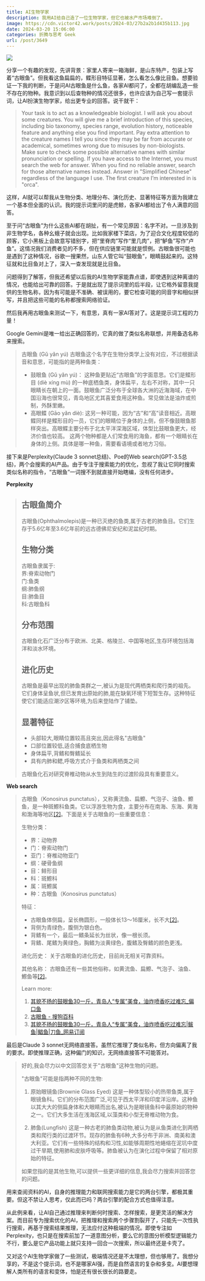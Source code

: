 ```yaml
---
title: AI生物学家
description: 我用AI给自己造了一位生物学家，但它也被水产市场难倒了。
image: https://cdn.victor42.work/posts/2024-03/27b2a2b1d435b113.jpg
date: 2024-03-20 15:06:00
categories: 折腾与思考 Geek
url: /post/3649
---
```


![](https://cdn.victor42.work/posts/2024-03/27b2a2b1d435b113.jpg)

分享一个有趣的发现，先讲背景：家里人寄来一箱海鲜，是山东特产，包装上写着“古眼鱼”。但我看这鱼扁扁的，鲽形目特征显著，怎么看怎么像比目鱼。想要验证一下我的判断，于是问AI古眼鱼是什么鱼，各家AI都问了，全都在胡编乱造一些不存在的物种。我意识到以后查物种的情况还很多，也许应该为自己写一套提示词，让AI扮演生物学家，给出更专业的回答。说干就干：

> Your task is to act as a knowledgeable biologist. I will ask you about some creatures. You will give me a brief introduction of this species, including bio taxonomy, species range, evolution history, noticeable feature and anything else you find important. Pay extra attention to the creature names I tell you since they may be far from accurate or academical, sometimes wrong due to misuses by non-biologists. Make sure to check some possible alternative names with similar pronunciation or spelling. If you have access to the Internet, you must search the web for answer. When you find no reliable answer, search for those alternative names instead. Answer in "Simplified Chinese" regardless of the language I use.
> The first creature I’m interested in is "orca".

这样，AI就可以帮我从生物分类、地理分布、演化历史、显著特征等方面为我建立一个基本但全面的认识。我的提示词里问的是虎鲸，各家AI都给出了令人满意的回答。

至于问“古眼鱼”为什么这些AI都在胡扯，有一个常见原因：名字不对。一旦涉及到非生物学名，各种幺蛾子就会出现。比如我家楼下菜店，为了迎合文化程度较低的顾客，它小黑板上会故意写错别字，把“里脊肉”写作“里几肉”，把“鲈鱼”写作“卢鱼”。这情况我们消费者见的不多，但在供应链里可能就是惯例。古眼鱼很可能也是遇到了这种情况，谷歌一搜果然，山东人管它叫“鼓眼鱼”，眼睛鼓起来的。这特征就和比目鱼对上了，深入一查发现就是比目鱼。

问题得到了解答，但我还希望以后我的AI生物学家能靠点谱，即使遇到这种离谱的情况，也能给出可靠的回答。于是就出现了提示词里的后半段，让它格外留意我提供的生物名称，因为有可能是不准确、被误用的，要它检查可能的同音字和相似拼写，并且把这些可能的名称都搜索网络验证。

然后我再用古眼鱼来测试一下，有意思，真有一家AI答对了。这是提示词工程的力量！

Google Gemini是唯一给出正确回答的，它真的做了类似名称联想，并用备选名称来搜索。

> 古眼鱼 (Gǔ yǎn yú)
> 古眼鱼这个名字在生物分类学上没有对应，不过根据读音和意思，可能指的是两种鱼类：
>  * 鼓眼鱼 (Gǔ yǎn yú)： 这种鱼更贴近“古眼鱼”的字面意思。它们是鰈形目 (diè xíng mù) 的一种底栖鱼类，身体扁平，左右不对称，其中一只眼睛长在朝上的一面。鼓眼鱼广泛分布于全球各大洲的近海海域，在中国沿海也很常见，青岛地区尤其喜爱食用这种鱼。常见做法是油炸或煎制，外酥里嫩。
>  * 高眼鲽 (Gāo yǎn diè): 这另一种可能，因为“古”和“高”读音相近。高眼鲽同样是鰈形目的一员，它们的眼睛位于身体的上侧，但不像鼓眼鱼那样突出。高眼鲽主要分布于北太平洋深海区域，体型比鼓眼鱼更大，经济价值也较高。
> 这两个物种都是人们常食用的海鱼，都有一个眼睛长在身体的上侧。具体是哪一种鱼，需要看语境或者地方习俗。

接下来是Perplexity(Claude 3 sonnet总结)、Poe的Web search(GPT-3.5总结)，两个会搜索的AI产品。由于专注于搜索能力的优化，忽视了我让它同时搜索类似名称的指令，“古眼鱼”一词搜不到就直接开始瞎编，没有任何进步。

**Perplexity**

> ## 古眼鱼简介
> 
> 古眼鱼(Ophthalmolepis)是一种已灭绝的鱼类,属于古老的肺鱼目。它们生存于5.6亿年至3.6亿年前的远古德佛尼安纪和泥盆纪时期。
> 
> ## 生物分类
> 
> 古眼鱼隶属于:  
> 界:脊索动物门  
> 门:鱼类  
> 纲:肺鱼纲  
> 目:肺鱼目  
> 科:古眼鱼科
> 
> ## 分布范围
> 
> 古眼鱼化石广泛分布于欧洲、北美、格陵兰、中国等地区,生存环境包括海洋和淡水环境。
> 
> ## 进化历史
> 
> 古眼鱼是最早出现的肺鱼类群之一,被认为是现代两栖类和爬行类的祖先。它们身体呈鱼状,但已发育出原始的肺,能在缺氧环境下短暂生存。这种特征使它们能适应潮汐区等环境,为后来登陆作了铺垫。
> 
> ## 显著特征
> 
> - 头部较大,眼睛位置较高且突出,因此得名"古眼鱼"
> - 口部位置较低,适合捕食底栖生物
> - 身体扁平,背鳍和臀鳍延长
> - 具有内肺和鳃,呼吸方式介于鱼类和两栖类之间
> 
> 古眼鱼化石对研究脊椎动物从水生到陆生的过渡阶段具有重要意义。

**Web search**

> 古眼鱼（Konosirus punctatus），又称黄流鱼、扁鰶、气泡子、油鱼、鰶鱼，是一种斑鰶科鱼类。它以浮游生物为食，主要分布在南海、东海、黄海和渤海等地区[[2]](https://baike.sogou.com/v101570476.htm)。下面是关于古眼鱼的一些重要信息：
> 
> 生物分类：
> - 界：动物界
> - 门：脊索动物门
> - 亚门：脊椎动物亚门
> - 纲：硬骨鱼纲
> - 目：鲱形目
> - 科：斑鰶科
> - 属：斑鰶属
> - 种：古眼鱼（Konosirus punctatus）
> 
> 特征：
> - 古眼鱼体侧扁，呈长椭圆形，一般体长13～16厘米，长不大[[2]](https://baike.sogou.com/v101570476.htm)。
> - 背侧为青绿色，腹侧为银白色。
> - 背鳍有一个，最后一鳍条延长为丝状，像一根长须。
> - 背鳍、尾鳍为黄绿色，胸鳍为淡黄绿色，腹鳍及臀鳍的颜色更浅。
> 
> 进化历史：
> 关于古眼鱼的进化历史，目前尚无相关可靠资料。
> 
> 其他名称：
> 古眼鱼还有一些其他俗称，如黄流鱼、扁鰶、气泡子、油鱼、鰶鱼等[[2]](https://baike.sogou.com/v101570476.htm)。
> 
> Learn more:
> 1. [其貌不扬的鼓眼鱼30一斤，青岛人“专属”美食，油炸喷香吃过难忘_偏口鱼](https://www.sohu.com/a/491048259_100022807)
> 2. [古眼鱼 - 搜狗百科](https://baike.sogou.com/v101570476.htm)
> 3. [其貌不扬的鼓眼鱼30一斤，青岛人“专属”美食，油炸喷香吃过难忘|鲅鱼|鲳鱼|刀鱼_网易订阅](https://www.163.com/dy/article/GKBO40CG0522UM59.html)

最后是Claude 3 sonnet无网络直接答。虽然它推理了类似名称，但方向偏离了我的要求。即使推理正确，这种偏门的知识，无网络直接答不可能答对。

> 好的,我会尽力以中文回答您关于"古眼鱼"这种生物的问题。
> 
> "古眼鱼"可能是指两种不同的生物:
> 
> 1. 原始眼镜鱼(Brownie Glass Eyed)
> 这是一种体型较小的热带鱼类,属于眼镜鱼科。它们的分布范围广泛,可见于西太平洋和印度洋沿岸。这种鱼以其大大的侧扁身体和大眼睛而出名,被认为是眼镜鱼科中最原始的物种之一。它们大多生活在浅海区域,以藻类和小型无脊椎动物为食。
> 
> 2. 肺鱼(Lungfish)
> 这是一种古老的肺鱼类动物,被认为是从鱼类进化到两栖类和爬行类的过渡环节。现存的肺鱼有6种,大多分布于非洲、南美和澳大利亚。它们有一些特殊的结构和习性,如能够周期性地蜷缩在泥坑中度过干旱期,使用肺和皮肤呼吸等。肺鱼被认为在演化过程中保留了相对原始的特征。
> 
> 如果您指的是其他生物,可以提供一些更详细的信息,我会尽力搜索并回答您的问题。

用来查阅资料的AI，自身的推理能力和联网搜索能力是它的两台引擎，都极其重要。但这不禁让人思考，仅此而已吗？两台引擎的配合方式也值得注意。

从此例来看，让AI自己通过推理来判断何时搜索、怎样搜索，是更灵活的解决方案。而目前专为搜索优化的AI，把推理和搜索两个步骤割裂开了，只能先一次性执行搜索，再基于搜索结果推理，无法应付这种极端的情况。即使专注如Perplexity，也只是在搜索前加了一道意图分析，要么它的意图分析模型逻辑能力不行，要么是它产品功能上就只支持一回合一次搜索，所以最终还是卡壳了。

又对这个AI生物学家做了一些测试，极端情况还是不太理想，但也够用了。我想分享的，不是这个提示词，也不是哪家AI强，而是自然语言的复杂和多变。AI要想理解人类所有的语言和变体，怕是还有很长很长的路要走。

